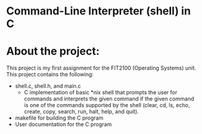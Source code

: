# Command-Line Interpreter (shell) in C

# About the project:
This project is my first assignment for the FIT2100 (Operating Systems) unit. This project contains the following: 
- shell.c, shell.h, and main.c
  - C implementation of basic *nix shell that prompts the user for commands and interprets the given command if the given command is one of the commands supported by the shell (clear, cd, ls, echo, create, copy, search, run, halt, help, and quit).
- makefile for building the C program
- User documentation for the C program
